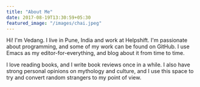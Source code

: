 ```yaml
---
title: "About Me"
date: 2017-08-19T13:30:59+05:30
featured_image: "/images/chai.jpeg"
---
```


Hi! I'm Vedang. I live in Pune, India and work at Helpshift. I'm
passionate about programming, and some of my work can be found on
GitHub. I use Emacs as my editor-for-everything, and blog about it
from time to time.

I love reading books, and I write book reviews once in a while. I also
have strong personal opinions on mythology and culture, and I use this
space to try and convert random strangers to my point of view.
